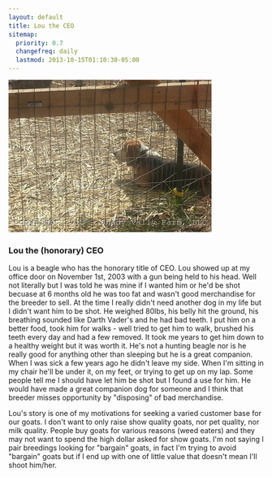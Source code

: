 ```yaml
---
layout: default
title: Lou the CEO
sitemap:
  priority: 0.7
  changefreq: daily
  lastmod: 2013-10-15T01:10:30-05:00
---
```


<img src="/images/dogs/Lou/1.jpg" alt="Lou" class="pic"/>

### Lou the (honorary) CEO

Lou is a beagle who has the honorary title of CEO. Lou showed up at my office door on November
1st, 2003 with a gun being held to his head.  Well not literally but I was told he was mine
if I wanted him or he'd be shot becuase at 6 months old he was too fat and wasn't good
merchandise for the breeder to sell.  At the time I really didn't need another dog in my life 
but I didn't want him to be shot. He weighed 80lbs, his belly hit the ground, his breathing
sounded like Darth Vader's and he had bad teeth.  I put him on a better food, took him for 
walks - well tried to get him to walk, brushed his teeth every day and had a few removed. It
took me years to get him down to a healthy weight but it was worth it.  He's not a hunting
beagle nor is he really good for anything other than sleeping but he is a great companion.
When I was sick a few years ago he didn't leave my side.  When I'm sitting in my chair he'll be
under it, on my feet, or trying to get up on my lap.  Some people tell me I should have let
him be shot but I found a use for him.  He would have made a great companion dog for someone
and I think that breeder misses opportunity by "disposing" of bad merchandise.

Lou's story is one of my motivations for seeking a varied customer base for our goats. I don't
want to only raise show quality goats, nor pet quality, nor milk quality.  People buy goats
for various reasons (weed eaters) and they may not want to spend the high dollar asked for
show goats.  I'm not saying I pair breedings looking for "bargain" goats, in fact I'm trying
to avoid "bargain" goats but if I end up with one of little value that doesn't mean I'll shoot
him/her. 


